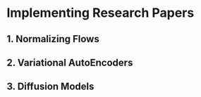 # Implementing Research Papers
## 1. Normalizing Flows

## 2. Variational AutoEncoders

## 3. Diffusion Models
